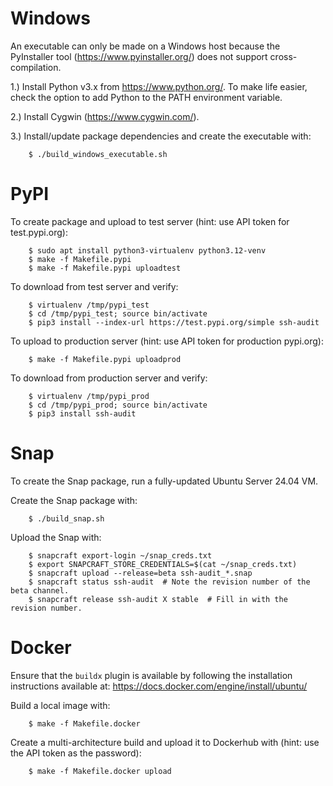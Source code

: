 # Windows

An executable can only be made on a Windows host because the PyInstaller tool (https://www.pyinstaller.org/) does not support cross-compilation.

1.) Install Python v3.x from https://www.python.org/.  To make life easier, check the option to add Python to the PATH environment variable.

2.) Install Cygwin (https://www.cygwin.com/).

3.) Install/update package dependencies and create the executable with:

```
    $ ./build_windows_executable.sh
```


# PyPI

To create package and upload to test server (hint: use API token for test.pypi.org):

```
    $ sudo apt install python3-virtualenv python3.12-venv
    $ make -f Makefile.pypi
    $ make -f Makefile.pypi uploadtest
```

To download from test server and verify:

```
    $ virtualenv /tmp/pypi_test
    $ cd /tmp/pypi_test; source bin/activate
    $ pip3 install --index-url https://test.pypi.org/simple ssh-audit
```

To upload to production server (hint: use API token for production pypi.org):

```
    $ make -f Makefile.pypi uploadprod
```

To download from production server and verify:

```
    $ virtualenv /tmp/pypi_prod
    $ cd /tmp/pypi_prod; source bin/activate
    $ pip3 install ssh-audit
```


# Snap

To create the Snap package, run a fully-updated Ubuntu Server 24.04 VM.

Create the Snap package with:
```
    $ ./build_snap.sh
```

Upload the Snap with:

```
    $ snapcraft export-login ~/snap_creds.txt
    $ export SNAPCRAFT_STORE_CREDENTIALS=$(cat ~/snap_creds.txt)
    $ snapcraft upload --release=beta ssh-audit_*.snap
    $ snapcraft status ssh-audit  # Note the revision number of the beta channel.
    $ snapcraft release ssh-audit X stable  # Fill in with the revision number.
```


# Docker

Ensure that the `buildx` plugin is available by following the installation instructions available at: https://docs.docker.com/engine/install/ubuntu/

Build a local image with:

```
    $ make -f Makefile.docker
```

Create a multi-architecture build and upload it to Dockerhub with (hint: use the API token as the password):

```
    $ make -f Makefile.docker upload
```
